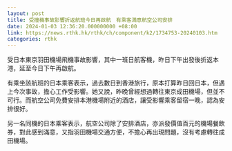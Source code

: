 ```yaml
---
layout: post
title: 受撞機事故影響折返航班今日再啟航　有乘客滿意航空公司安排
date: 2024-01-03 12:36:20.000000000 +08:00
link: https://news.rthk.hk/rthk/ch/component/k2/1734753-20240103.htm
categories: rthk
---
```


受日本東京羽田機場飛機事故影響，其中一班日航客機，昨日下午出發後折返本港，延至今日下午再啟航。

有乘坐該航班的日本乘客表示，過去數日到香港旅行，原本打算昨日回日本，但遇上今次事故，擔心工作受影響。她又說，昨晚曾經想過轉往東京成田機場，但並不可行。而航空公司免費安排本港機場附近的酒店，讓受影響乘客留宿一晚，認為安排很好。

另一名同機的日本乘客表示，航空公司除了安排酒店，亦派發價值百元的機場餐飲券，對此感到滿意，又指羽田機場交通方便，不擔心再出現問題，沒有考慮轉往成田機場。
